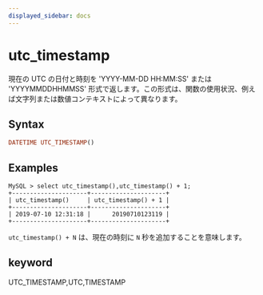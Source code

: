 ```yaml
---
displayed_sidebar: docs
---
```


# utc_timestamp

現在の UTC の日付と時刻を 'YYYY-MM-DD HH:MM:SS' または 'YYYYMMDDHHMMSS' 形式で返します。この形式は、関数の使用状況、例えば文字列または数値コンテキストによって異なります。

## Syntax

```Haskell
DATETIME UTC_TIMESTAMP()
```

## Examples

```Plain Text
MySQL > select utc_timestamp(),utc_timestamp() + 1;
+---------------------+---------------------+
| utc_timestamp()     | utc_timestamp() + 1 |
+---------------------+---------------------+
| 2019-07-10 12:31:18 |      20190710123119 |
+---------------------+---------------------+
```

`utc_timestamp() + N` は、現在の時刻に `N` 秒を追加することを意味します。

## keyword

UTC_TIMESTAMP,UTC,TIMESTAMP